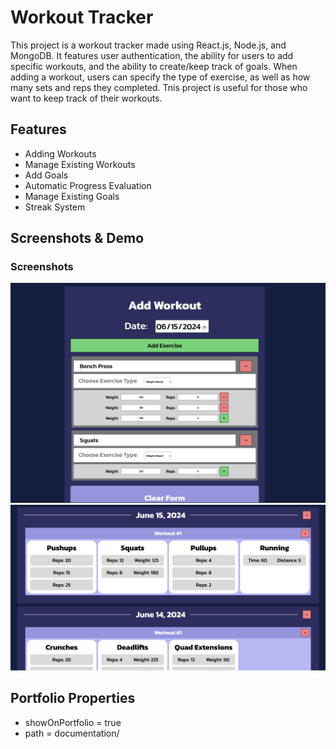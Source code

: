# Workout Tracker
This project is a workout tracker made using React.js, Node.js, and MongoDB. It features user authentication, the ability for users to add specific workouts, and the ability to create/keep track of goals. When adding a workout, users can specify the type of exercise, as well as how many sets and reps they completed. Tnis project is useful for those who want to keep track of their workouts.


## Features 
* Adding Workouts
* Manage Existing Workouts 
* Add Goals
* Automatic Progress Evaluation 
* Manage Existing Goals 
* Streak System

## Screenshots & Demo
### Screenshots
![Alt text](./documentation/add-workout.png)
![Alt text](./documentation/view-workouts.png)


## Portfolio Properties
- showOnPortfolio = true
- path = documentation/
